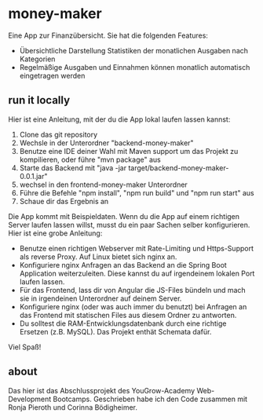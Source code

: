 # money-maker

Eine App zur Finanzübersicht. Sie hat die folgenden Features:

- Übersichtliche Darstellung Statistiken der monatlichen Ausgaben nach Kategorien
- Regelmäßige Ausgaben und Einnahmen können monatlich automatisch eingetragen werden


## run it locally

Hier ist eine Anleitung, mit der du die App lokal laufen lassen kannst:

1. Clone das git repository
2. Wechsle in der Unterordner "backend-money-maker"
3. Benutze eine IDE deiner Wahl mit Maven support um das Projekt zu kompilieren, oder führe "mvn package" aus
4. Starte das Backend mit "java -jar target/backend-money-maker-0.0.1.jar"
5. wechsel in den frontend-money-maker Unterordner
6. Führe die Befehle "npm install", "npm run build" und "npm run start" aus
7. Schaue dir das Ergebnis an

Die App kommt mit Beispieldaten. Wenn du die App auf einem richtigen Server laufen lassen willst, musst du ein paar Sachen selber konfigurieren. Hier
ist eine grobe Anleitung:

- Benutze einen richtigen Webserver mit Rate-Limiting und Https-Support als reverse Proxy. Auf Linux bietet sich nginx an.
- Konfiguriere nginx Anfragen an das Backend an die Spring Boot Application weiterzuleiten. Diese kannst du auf irgendeinem lokalen Port laufen lassen.
- Für das Frontend, lass dir von Angular die JS-Files bündeln und mach sie in irgendeinen Unterordner auf deinem Server.
- Konfiguriere nginx (oder was auch immer du benutzt) bei Anfragen an das Frontend mit statischen Files aus diesem Ordner zu antworten.
- Du solltest die RAM-Entwicklungsdatenbank durch eine richtige Ersetzen (z.B. MySQL). Das Projekt enthät Schemata dafür.

Viel Spaß!
## about

Das hier ist das Abschlussprojekt des YouGrow-Academy Web-Development Bootcamps. Geschrieben habe ich den Code zusammen mit Ronja Pieroth und Corinna Bödigheimer. 
